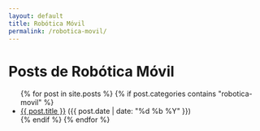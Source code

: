 ```yaml
---
layout: default
title: Robótica Móvil
permalink: /robotica-movil/
---
```


<h1>Posts de Robótica Móvil</h1>
<ul>
  {% for post in site.posts %}
    {% if post.categories contains "robotica-movil" %}
      <li>
        <a href="{{ post.url }}">{{ post.title }}</a> 
        <span>({{ post.date | date: "%d %b %Y" }})</span>
      </li>
    {% endif %}
  {% endfor %}
</ul>

